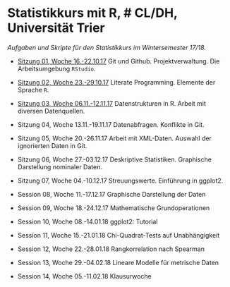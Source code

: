 # Statistikkurs mit R, # CL/DH, Universität Trier

_Aufgaben und Skripte für den Statistikkurs im Wintersemester 17/18._


- [Sitzung 01, Woche 16.-22.10.17](Session_01/readme.md)
  Git und Github. Projektverwaltung. Die Arbeitsumgebung `RStudio`.

- [Sitzung 02, Woche 23.-29.10.17](Session_02/readme.md)
  Literate Programming. Elemente der Sprache `R`.

- [Sitzung 03, Woche 06.11.-12.11.17](Session_03/readme.md)
  Datenstrukturen in R. Arbeit mit diversen Datenquellen.

- Sitzung 04, Woche 13.11.-19.11.17
  Datenabfragen. Konflikte in Git.

- Sitzung 05, Woche 20.-26.11.17
  Arbeit mit XML-Daten. Auswahl der ignorierten Daten in Git.

- Sitzung 06, Woche 27.-03.12.17
  Deskriptive Statistiken. Graphische Darstellung nominaler Daten.

- Sitzung 07, Woche 04.-10.12.17
  Streuungswerte. Einführung in ggplot2.

- Session 08, Woche 11.-17.12.17
  Graphische Darstellung der Daten

- Session 09, Woche 18.-24.12.17
  Mathematische Grundoperationen

- Session 10, Woche 08.-14.01.18
  ggplot2: Tutorial

- Session 11, Woche 15.-21.01.18
  Chi-Quadrat-Tests auf Unabhängigkeit

- Session 12, Woche 22.-28.01.18
  Rangkorrelation nach Spearman

- Session 13, Woche 29.-04.02.18
  Lineare Modelle für metrische Daten

- Session 14, Woche 05.-11.02.18
  Klausurwoche
